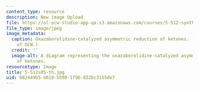 ```yaml
---
content_type: resource
description: New image Upload
file: https://ol-ocw-studio-app-qa.s3.amazonaws.com/courses/5-512-synthetic-organic-chemistry-ii-spring-2005/682449b5a618b5901f9b832bc3155de7_5-512s05-th.jpg
file_type: image/jpeg
image_metadata:
  caption: Oxazaborolidine-catalyzed asymmetric reduction of ketones. (Figure courtesy
    of OCW.)
  credit: ''
  image-alt: A diagram representing the oxazaborolidine-catalyzed asymmetric reduction
    of ketones.
resourcetype: Image
title: 5-512s05-th.jpg
uid: 682449b5-a618-b590-1f9b-832bc3155de7
---
```

